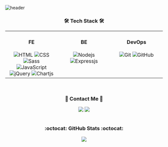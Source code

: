 ![header](https://capsule-render.vercel.app/api?type=soft&color=auto&height=200&section=header&text=Raekyu,%20Oh&fontSize=70&animation=twinkling)

<h3 align="center">🛠 Tech Stack 🛠</h3>
<table>
    <tr>
        <td valign="top" width="33.3%">
            <h4 align="center">FE</h4>
            <div align="center">
                <img src="https://img.shields.io/badge/HTML-E34F26?style=style=flat-square&logo=html5&logoColor=white" alt="HTML" />
                <img src="https://img.shields.io/badge/CSS-1572B6?style=flat-square&logo=css3&logoColor=white" alt="CSS" />
                <img src="https://img.shields.io/badge/Sass-CC6699?style=flat-square&logo=sass&logoColor=white" alt="Sass" />
                <img src="https://img.shields.io/badge/JavaScript-F0DB4F?style=flat-square&logo=JavaScript&logoColor=white" alt="JavaScript" />
                <img src="https://img.shields.io/badge/jQuery-0769AD?style=flat-square&logo=jquery&logoColor=white" alt="jQuery" />
                <img src="https://img.shields.io/badge/Chart.js-FF6384?style=flat-square&logo=chartdotjs&logoColor=white" alt="Chartjs" />          
            </div>
        </td>
        <td valign="top" width="33.3%">
            <h4 align="center">BE</h4>
            <div align="center">
                <img src="https://img.shields.io/badge/Node.js-339933?style=flat-square&logo=nodedotjs&logoColor=white" alt="Nodejs" />
                <img src="https://img.shields.io/badge/Express.js-000000?style=flat-square&logo=express&logoColor=white" alt="Expressjs" />
            </div>
        </td>
        <td valign="top" width="33.3%">
            <h4 align="center">DevOps</h4>
            <div align="center">
                <img src="https://img.shields.io/badge/GIT-E44C30?style=flat-square&logo=git&logoColor=white" alt="Git" />
                <img src="https://img.shields.io/badge/GitHub-100000?style=flat-square&logo=github&logoColor=white" alt="GitHub" />
            </div>
        </td>
    </tr>
</table>

<br>

<h3 align="center">📱 Contact Me 📱</h3>
<div align="center">
    <a href="mailto:dhforb1234@naver.com"><img src="https://img.shields.io/badge/Gmail-D14836?style=flat-square&logo=gmail&logoColor=white"/></a>
    <a href="https://velog.io/@dhforb123"><img src="https://img.shields.io/badge/Velog-11B48A?style=flat-square&logo=Vimeo&logoColor=white"/></a>
</div>

<br>

<h3 align="center">:octocat:  GitHub Stats  :octocat:</h3>
<div align="center"><img src="https://github-readme-stats.vercel.app/api/top-langs/?username=OhRaekyu&hide_border=true&layout=compact" align="center" /></div>
<!-- <div align="center"><img src="https://github-readme-stats.vercel.app/api?username=OhRaeKyu&show_icons=true&count_private=true&hide_border=true&theme=swift" align="center" /></div>
 -->
